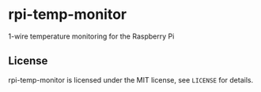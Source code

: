 rpi-temp-monitor
================

1-wire temperature monitoring for the Raspberry Pi

License
-------

rpi-temp-monitor is licensed under the MIT license, see `LICENSE` for details.
